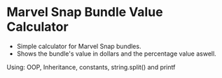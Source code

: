 # Marvel Snap Bundle Value Calculator

* Simple calculator for Marvel Snap bundles.
* Shows the bundle's value in dollars and the percentage value aswell.

Using:
OOP, Inheritance, constants, string.split() and printf

